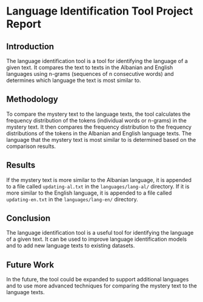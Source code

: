 # Language Identification Tool Project Report

## Introduction

The language identification tool is a tool for identifying the language of a given text. It compares the text to texts in the Albanian and English languages using n-grams (sequences of n consecutive words) and determines which language the text is most similar to.

## Methodology

To compare the mystery text to the language texts, the tool calculates the frequency distribution of the tokens (individual words or n-grams) in the mystery text. It then compares the frequency distribution to the frequency distributions of the tokens in the Albanian and English language texts. The language that the mystery text is most similar to is determined based on the comparison results.

## Results

If the mystery text is more similar to the Albanian language, it is appended to a file called `updating-al.txt` in the `languages/lang-al/` directory. If it is more similar to the English language, it is appended to a file called `updating-en.txt` in the `languages/lang-en/` directory.

## Conclusion

The language identification tool is a useful tool for identifying the language of a given text. It can be used to improve language identification models and to add new language texts to existing datasets.

## Future Work

In the future, the tool could be expanded to support additional languages and to use more advanced techniques for comparing the mystery text to the language texts.

